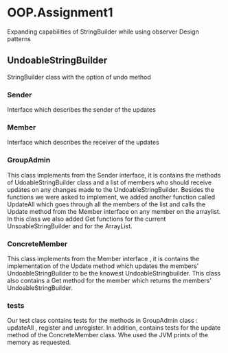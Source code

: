 # OOP.Assignment1
Expanding capabilities of ‫‪StringBuilder while using observer Design patterns

## UndoableStringBuilder
StringBuilder class with the option of undo method

### Sender
Interface which describes the sender of the updates

### Member
Interface which describes the receiver of the updates

### GroupAdmin
This class implements from the Sender interface, it is contains the methods of UdoableStringBuilder class and a list of members who should receive updates on any changes made to the UndoableStringBuilder.
Besides the functions we were asked to implement, we added another function called UpdateAll which goes through all the members of the list and calls the Update method from the Member interface on any member on the arraylist.
In this class we also added Get functions for the current UnsoableStringBuilder and for the ArrayList.


### ConcreteMember
This class implements from the Member interface , it is contains the implementation of the Update method which updates the members' UndoableStringBuilder to be the knowest UndoableStringbuilder.
This class also contains a Get method for the member which returns the members' UndoableStringBuilder.

### tests
Our test class contains tests for the methods in GroupAdmin class : updateAll , register and unregister.
In addition, contains tests for the update method of the ConcreteMember class.
Whe used the JVM prints of the memory as requested. 
